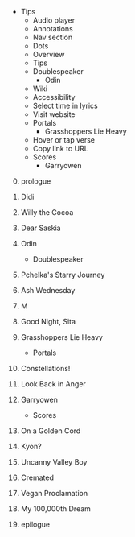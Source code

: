 * Tips
    * Audio player
    * Annotations
    * Nav section
    * Dots
    * Overview
    * Tips
    * Doublespeaker
        * Odin
    * Wiki
    * Accessibility
    * Select time in lyrics
    * Visit website
    * Portals
        * Grasshoppers Lie Heavy
    * Hover or tap verse
    * Copy link to URL
    * Scores
        * Garryowen

0. prologue

1. Didi

2. Willy the Cocoa

3. Dear Saskia

4. Odin
    * Doublespeaker

5. Pchelka's Starry Journey

6. Ash Wednesday

7. M

8. Good Night, Sita

9. Grasshoppers Lie Heavy
    * Portals

10. Constellations!

11. Look Back in Anger

12. Garryowen
    * Scores

13. On a Golden Cord

14. Kyon?

15. Uncanny Valley Boy

16. Cremated

17. Vegan Proclamation

18. My 100,000th Dream

19. epilogue
